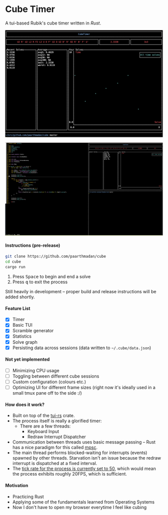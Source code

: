 # Cube Timer
A tui-based Rubik's cube timer written in _Rust_.

![Cube demo](assets/cube.png)

![Cube demo in larger TMUX session](assets/setup.png)

#### Instructions (pre-release)

```sh
git clone https://github.com/paarthmadan/cube
cd cube
cargo run
```

1. Press <kbd>Space</kbd> to begin and end a solve
2. Press <kbd>q</kbd> to exit the process

Still heavily in development – proper build and release instructions will be added shortly.

#### Feature List

- [x] Timer
- [x] Basic TUI
- [x] Scramble generator
- [x] Statistics
- [x] Solve graph
- [x] Persisting data across sessions (data written to `~/.cube/data.json`)

#### Not yet implemented
- [ ] Minimizing CPU usage
- [ ] Toggling between different cube sessions
- [ ] Custom configuration (colours etc.)
- [ ] Optimizing UI for different frame sizes (right now it's ideally used in a small tmux pane off to the side :/)

#### How does it work?
- Built on top of the [tui-rs](https://github.com/fdehau) crate.
- The process itself is really a glorified timer:
  - There are a few threads:
    - Keyboard Input
    - Redraw Interrupt Dispatcher
- Communication between threads uses basic message passing – Rust has a nice paradigm for this called [mpsc](https://doc.rust-lang.org/std/sync/mpsc/).
- The main thread performs blocked-waiting for interrupts (events) spawned by other threads. Starvation isn't an issue because the redraw interrupt is dispatched at a fixed interval.
- The [tick rate for the process is currently set to 50](https://github.com/paarthmadan/cube/blob/master/src/event_handler.rs#L52), which would mean the process exhibits roughly 20FPS, which is sufficient.

#### Motivation
- Practicing Rust
- Applying some of the fundamentals learned from Operating Systems
- Now I don't have to open my browser everytime I feel like cubing
